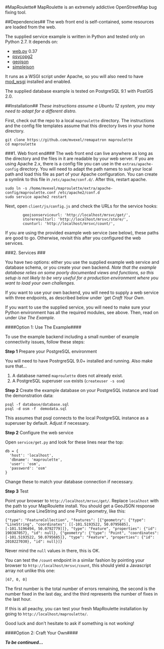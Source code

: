 #MapRoulette#
MapRoulette is an extremely addictive OpenStreetMap bug fixing tool.   

##Dependencies##
The web front end is self-contained, some resources are loaded from the web.

The supplied service example is written in Python and tested only on Python 2.7. It depends on:

* [web.py](http://webpy.org) 0.37
* [psycopg2](http://pypi.python.org/pypi/psycopg2)
* [geojson](http://pypi.python.org/pypi/geojson)
* [simplejson](http://pypi.python.org/pypi/simplejson)

It runs as a WSGI script under Apache, so you will also need to have [mod_wsgi](http://code.google.com/p/modwsgi/) installed and enabled.

The supplied database example is tested on PostgreSQL 9.1 with PostGIS 2.0.
  
##Installation##
_These instructions assume a Ubuntu 12 system, you may need to adapt for a different distro._

First, check out the repo to a local `maproulette` directory. The instructions and the config file templates assume that this directory lives in your home directory.

```
git clone https://github.com/mvexel/remapatron maproulette
cd maproulette
```

###1. Web front end###
The web front end can live anywhere as long as the directory and the files in it are readable by your web server. If you are using Apache 2.x, there is a config file you can use in the `extras/apache-config` directory. You will need to adapt the path names to suit your local path and load this file as part of your Apache configuration. You can create a symlink to this file in `/etc/apache/conf.d/`. After this, restart apache.

```
sudo ln -s /home/mvexel/maproulette/extra/apache-config/maproulette.conf /etc/apache2/conf.d
sudo service apache2 restart
```

Next, open `client/js/config.js` and check the URLs for the service hooks:
 
```
        geojsonserviceurl: 'http://localhost/mrsvc/get/',
        storeresulturl: 'http://localhost/mrsvc/store/',
        counturl: 'http://localhost/mrsvc/count/',
```

If you are using the provided example web service (see below), these paths are good to go. Otherwise, revisit this after you configured the web services.

###2. Services ###

You have two options: either you use the supplied example web service and database schema, or you create your own backend. _Note that the example database relies on some poorly documented views and functions, so this setup is not likely to be very useful for a production environment where you want to load your own challenges._


If you want to use your own backend, you will need to supply a web service with three endpoints, as described below under `get *Craft Your Own*. 

If you want to use the supplied service, you will need to make sure your Python environment has all the required modules, see above. Then, read on under *Use The Example*.  

####Option 1: Use The Example####

To use the example backend including a small number of example connectivity issues, follow these steps:

__Step 1__ Prepare your PostgreSQL environment

You will need to have PostrgreSQL 9.0+ installed and running. Also make sure that...

1. A database named `maproulette` does not already exist.
1. A PostgreSQL superuser `osm` exists (`createuser -s osm`)



__Step 2__ Create the example database on your PostgreSQL instance and load the demonstration data:

```
psql -f database/database.sql
psql -d osm -f  demodata.sql
```
This assumes that psql connects to the local PostgreSQL instance as a superuser by default. Adjust if necessary.

__Step 2__ Configure the web service

Open `service/get.py` and look for these lines near the top:

```
db = {
  'host': 'localhost', 
  'dbname': 'maproulette', 
  'user': 'osm', 
  'password': 'osm'
}
```

Change these to match your database connection if necessary.

__Step 3__ Test

Point your browser to `http://localhost/mrsvc/get/`. Replace `localhost` with the path to your MapRoulette install. You should get a GeoJSON response containing one LineString and one Point geometry, like this:

```
{"type": "FeatureCollection", "features": [{"geometry": {"type": "LineString", "coordinates": [[-101.5193522, 50.0795685], [-101.5196494, 50.0792779]]}, "type": "Feature", "properties": {"id": 190387057}, "id": null}, {"geometry": {"type": "Point", "coordinates": [-101.5193522, 50.0795685]}, "type": "Feature", "properties": {"id": 2010227030}, "id": null}]}
```

Never mind the `null` values in there, this is OK. 

You can test the `/count` endpoint in a similar fashion by pointing your browser to `http://localhost/mrsvc/count`, this should yield a Javascript array not unlike this one:

```
[67, 0, 0]
``` 

The first number is the total number of errors remaining, the second is the number fixed in the last day, and the third represents the number of fixes in the last hour.

If this is all peachy, you can test your fresh MapRoulette installation by going to `http://localhost/maproulette/`.

Good luck and don't hesitate to ask if something is not working!

####Option 2: Craft Your Own####

___To be continued...___

